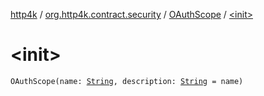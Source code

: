 [http4k](../../index.md) / [org.http4k.contract.security](../index.md) / [OAuthScope](index.md) / [&lt;init&gt;](./-init-.md)

# &lt;init&gt;

`OAuthScope(name: `[`String`](https://kotlinlang.org/api/latest/jvm/stdlib/kotlin/-string/index.html)`, description: `[`String`](https://kotlinlang.org/api/latest/jvm/stdlib/kotlin/-string/index.html)` = name)`
